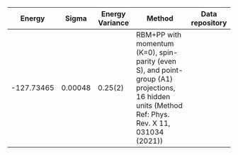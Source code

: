 |       Energy          |  Sigma          | Energy Variance  |  Method                                                          | Data repository                     |
| ----------------------| ----------------| -----------------|------------------------------------------------------------------|------------------------------------ |
|  -127.73465   |   0.00048     |    0.25(2)     |  RBM+PP with momentum (K=0), spin-parity (even S), and point-group (A1) projections, 16 hidden units (Method Ref: Phys. Rev. X 11, 031034 (2021))  |    |
